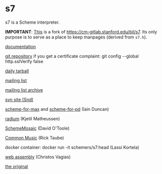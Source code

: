# s7

s7 is a Scheme interpreter.

**IMPORTANT**: [This](https://github.com/mobileink/s7) is a fork of https://cm-gitlab.stanford.edu/bil/s7. Its only purpose is to serve as a place to keep manpages (derived from `s7.h`).

[documentation](https://ccrma.stanford.edu/software/snd/snd/s7.html)

[git repository](https://cm-gitlab.stanford.edu/bil/s7.git)
  if you get a certificate complaint: git config --global http.sslVerify false

[daily tarball](https://ccrma.stanford.edu/software/s7/s7.tar.gz)

[mailing list](http://ccrma-mail.stanford.edu/mailman/listinfo/cmdist)

[mailing list archive](https://cm-mail.stanford.edu/pipermail/cmdist/)

[svn site (Snd)](https://sourceforge.net/p/snd/svn1/)

[scheme-for-max](https://github.com/iainctduncan/scheme-for-max) and [scheme-for-pd](https://github.com/iainctduncan/scheme-for-pd) (Iain Duncan)

[radium](https://users.notam02.no/~kjetism/radium/) (Kjetil Matheussen)

[SchemeMosaic](http://xelf.me/scheme-mosaic.html) (David O'Toole)

[Common Music](http://commonmusic.sourceforge.net/) (Rick Taube)

docker container: docker run -it schemers/s7:head (Lassi Kortela)

[web assembly](https://github.com/actonDev/s7-playground/) (Christos Vagias)

[the original](https://en.wikipedia.org/wiki/Sunbeam_S7_and_S8)
